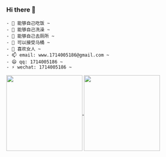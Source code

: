 ### Hi there 👋

<!--
**xiaobucvg/xiaobucvg** is a ✨ _special_ ✨ repository because its `README.md` (this file) appears on your GitHub profile.

Here are some ideas to get you started:

- 🔭 I’m currently working on ...
- 🌱 I’m currently learning ...
- 👯 I’m looking to collaborate on ...
- 🤔 I’m looking for help with ...
- 💬 Ask me about ...
- 📫 How to reach me: ...
- 😄 Pronouns: ...
- ⚡ Fun fact: ...
-->

```
- 🔭 能够自己吃饭 ~
- 🌱 能够自己洗澡 ~
- 👯 能够自己去厕所 ~
- 🤔 可以接受马桶 ~
- 💬 喜欢女人 ~
- 📫 email: www.1714005186@gmail.com ~
- 😄 qq: 1714005186 ~
- ⚡ wechat: 1714005186 ~
```
<a href="https://github.com/anuraghazra/github-readme-stats">
  <img align="center" height="200" src="https://github-readme-stats.vercel.app/api?username=xiaobucvg&show_icons=true" />
</a>
<a href="https://github.com/anuraghazra/convoychat">
  <img align="center" height="200" src="https://github-readme-stats.vercel.app/api/top-langs/?username=xiaobucvg" />
</a>



